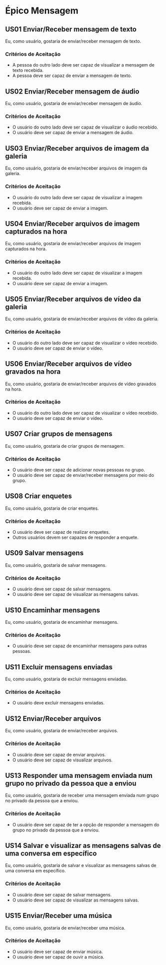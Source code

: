 # Épico Mensagem

## US01 Enviar/Receber mensagem de texto
Eu, como usuário, gostaria de enviar/receber mensagem de texto.
    
### Critérios de Aceitação
- A pessoa do outro lado deve ser capaz de visualizar a mensagem de texto recebida.
- A pessoa deve ser capaz de enviar a mensagem de texto.

## US02 Enviar/Receber mensagem de áudio
Eu, como usuário, gostaria de enviar/receber mensagem de áudio.
    
### Critérios de Aceitação
- O usuário do outro lado deve ser capaz de visualizar o áudio recebido.
- O usuário deve ser capaz de enviar a mensagem de áudio.

## US03 Enviar/Receber arquivos de imagem da galeria
Eu, como usuário, gostaria de enviar/receber arquivos de imagem da galeria.

### Critérios de Aceitação
- O usuário do outro lado deve ser capaz de visualizar a imagem recebida.
- O usuário deve ser capaz de enviar a imagem.

## US04 Enviar/Receber arquivos de imagem capturados na hora
Eu, como usuário, gostaria de enviar/receber arquivos de imagem capturados na hora.

### Critérios de Aceitação
- O usuário do outro lado deve ser capaz de visualizar a imagem recebida.
- O usuário deve ser capaz de enviar a imagem.

## US05 Enviar/Receber arquivos de vídeo da galeria
Eu, como usuário, gostaria de enviar/receber arquivos de vídeo da galeria.

### Critérios de Aceitação
- O usuário do outro lado deve ser capaz de visualizar o vídeo recebido.
- O usuário deve ser capaz de enviar o vídeo.

## US06 Enviar/Receber arquivos de vídeo gravados na hora
Eu, como usuário, gostaria de enviar/receber arquivos de vídeo gravados na hora.

### Critérios de Aceitação
- O usuário do outro lado deve ser capaz de visualizar o vídeo recebido.
- O usuário deve ser capaz de enviar o vídeo.

## US07 Criar grupos de mensagens
Eu, como usuário, gostaria de criar grupos de mensagem.

### Critérios de Aceitação
- O usuário deve ser capaz de adicionar novas pessoas no grupo.
- O usuário deve ser capaz de enviar/receber mensagens por meio do grupo.

## US08 Criar enquetes
Eu, como usuário, gostaria de criar enquetes.

### Critérios de Aceitação
- O usuário deve ser capaz de realizar enquetes.
- Outros usuários devem ser capazes de responder a enquete.

## US09 Salvar mensagens
Eu, como usuário, gostaria de salvar mensagens.

### Critérios de Aceitação
- O usuário deve ser capaz de salvar mensagens.
- O usuário deve ser capaz de visualizar as mensagens salvas.


## US10 Encaminhar mensagens
Eu, como usuário, gostaria de encaminhar mensagens.

### Critérios de Aceitação
- O usuário deve ser capaz de encaminhar mensagens para outras pessoas.

## US11 Excluir mensagens enviadas
Eu, como usuário, gostaria de excluir mensagens enviadas.

### Critérios de Aceitação
- O usuário deve excluir mensagens enviadas.


## US12 Enviar/Receber arquivos
Eu, como usuário, gostaria de enviar/receber arquivos.

### Critérios de Aceitação
- O usuário deve ser capaz de enviar arquivos.
- O usuário deve ser capaz de visualizar arquivos.

## US13 Responder uma mensagem enviada num grupo no privado da pessoa que a enviou
Eu, como usuário, gostaria de receber uma mensagem enviada num grupo no privado da pessoa que a enviou.

### Critérios de Aceitação
- O usuário deve ser capaz de ter a opção de responder a mensagem do grupo no privado da pessoa que a enviou.

## US14 Salvar e visualizar as mensagens salvas de uma conversa em específico
Eu, como usuário, gostaria de salvar e visualizar as mensagens salvas de uma conversa em específico.

### Critérios de Aceitação
- O usuário deve ser capaz de salvar mensagens.
- O usuário deve ser capaz de visualizar as mensagens salvas.

## US15 Enviar/Receber uma música
Eu, como usuário, gostaria de enviar/receber uma música.

### Critérios de Aceitação
- O usuário deve ser capaz de enviar música.
- O usuário deve ser capaz de ouvir a música.






